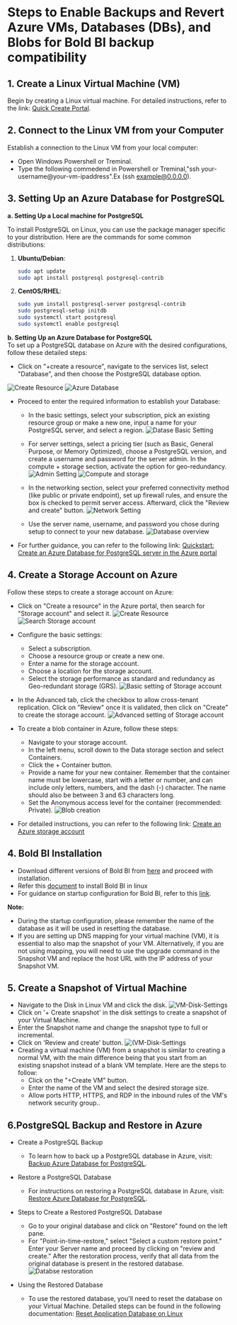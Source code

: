 # Steps to Enable Backups and Revert Azure VMs, Databases (DBs), and Blobs for Bold BI backup compatibility 

## 1. Create a Linux Virtual Machine (VM)

Begin by creating a Linux virtual machine. For detailed instructions, refer to the link: [Quick Create Portal](https://learn.microsoft.com/en-us/azure/virtual-machines/linux/quick-create-portal?tabs=ubuntu).

## 2. Connect to the Linux VM from your Computer

Establish a connection to the Linux VM from your local computer:
  - Open Windows Powershell or Treminal.
  - Type the following commedend in Powershell or Treminal,"ssh your-username@your-vm-ipaddress".Ex (ssh example@0.0.0.0).

## 3. Setting Up an Azure Database for PostgreSQL
**a. Setting Up a Local machine for PostgreSQL**

To install PostgreSQL on Linux, you can use the package manager specific to your distribution. Here are the commands for some common distributions:
1. **Ubuntu/Debian**:
   ```bash
   sudo apt update
   sudo apt install postgresql postgresql-contrib
2. **CentOS/RHEL**:
    ```bash
    sudo yum install postgresql-server postgresql-contrib
    sudo postgresql-setup initdb
    sudo systemctl start postgresql
    sudo systemctl enable postgresql

**b. Setting Up an Azure Database for PostgreSQL**   
To set up a PostgreSQL database on Azure with the desired configurations, follow these detailed steps:

- Click on "+create a resource", navigate to the services list, select "Database", and then choose the PostgreSQL database option.

![Create Resource](images/create-resource.png)
![Azure Database](images/search-database.png)
- Proceed to enter the required information to establish your Database:
   - In the basic settings, select your subscription, pick an existing resource group or make a new one, input a name for your PostgreSQL server, and select a region.
   ![Datase Basic Setting](images/Basic-setting-database.png)
   
   - For server settings, select a pricing tier (such as Basic, General Purpose, or Memory Optimized), choose a PostgreSQL version, and create a username and password for the server admin. In the compute + storage section, activate the option for geo-redundancy.
   ![Admin Setting](images/admin-setting-database.png)
   ![Compute and storage](images/Compute-storage.png)
   - In the networking section, select your preferred connectivity method (like public or private endpoint), set up firewall rules, and ensure the box is checked to permit server access. Afterward, click the "Review and create" button.
   ![Network Setting](images/network-setting-database.png)
   - Use the server name, username, and password you chose during setup to connect to your new database.
   ![Database overview](images/overview-database.png)
- For further guidance, you can refer to the following link: [Quickstart: Create an Azure Database for PostgreSQL server in the Azure portal](https://learn.microsoft.com/en-us/azure/postgresql/flexible-server/quickstart-create-server-portal)

## 4. Create a Storage Account on Azure

Follow these steps to create a storage account on Azure:

-  Click on "Create a resource" in the Azure portal, then search for "Storage account" and select it.
![Create Resource](images/create-resource.png)
![Search Storage account](images/search-storageaccount.png)
- Configure the basic settings:
   - Select a subscription.
   - Choose a resource group or create a new one.
   - Enter a name for the storage account.
   - Choose a location for the storage account.
   - Select the storage performance as standard and redundancy as Geo-redundant storage (GRS).
![Basic setting of Storage account](images/Basic-setting-storageaccount.png)

- In the Advanced tab, click the checkbox to allow cross-tenant replication. Click on "Review" once it is validated, then click on "Create" to create the storage account.
![Advanced setting of Storage account](images/Advance-setting-storageaccount.png)

- To create a blob container in Azure, follow these steps:
   - Navigate to your storage account.
   - In the left menu, scroll down to the Data storage section and select Containers.
   - Click the + Container button.
   - Provide a name for your new container. Remember that the container name must be lowercase, start with a letter or number, and can include only letters, numbers, and the dash (-) character. The name should also be between 3 and 63 characters long.
   - Set the Anonymous access level for the container (recommended: Private).
   ![Blob creation](images/container-storageaccount.png)

- For detailed instructions, you can refer to the following link: [Create an Azure storage account](https://learn.microsoft.com/en-us/azure/storage/common/storage-account-create?tabs=azure-portal)



## 4. Bold BI Installation

   - Download different versions of Bold BI from [here](https://www.boldbi.com/account/downloads) and proceed with installation.
   - Refer this [document](https://help.boldbi.com/deploying-bold-bi/deploying-in-linux/installation-and-deployment/bold-bi-on-ubuntu/#bold-bi-installation-and-deployment-on-ubuntu) to install Bold BI in linux
   - For guidance on startup configuration for Bold BI, refer to this [link](https://help.boldbi.com/application-startup/latest/).

**Note:**

   - During the startup configuration, please remember the name of the database as it will be used in resetting the database.
   - If you are setting up DNS mapping for your virtual machine (VM), it is essential to also map the snapshot of your VM. Alternatively, if you  are not using mapping, you will need to use the upgrade command in the Snapshot VM and replace the host URL with the IP address of your Snapshot VM.


## 5. Create a Snapshot of Virtual Machine

- Navigate to the Disk in Linux VM and click the disk.
![VM-Disk-Settings ](images/VM-Disk-Settings.png)
- Click on '+ Create snapshot' in the disk settings to create a snapshot of your Virtual Machine.
- Enter the Snapshot name and change the snapshot type to full or incremental.
- Click on 'Review and create' button.
![(VM-Disk-Settings](images/Snapshot-Create.png)
- Creating a virtual machine (VM) from a snapshot is similar to creating a normal VM, with the main difference being that you start from an existing snapshot instead of a blank VM template. Here are the steps to follow:
  - Click on the "+Create VM" button.
  - Enter the name of the VM and select the desired storage size.
  - Allow ports HTTP, HTTPS, and RDP in the inbound rules of the VM's network security group..

## 6.PostgreSQL Backup and Restore in Azure

- Create a PostgreSQL Backup
  - To learn how to back up a PostgreSQL database in Azure, visit: [Backup Azure Database for PostgreSQL](https://learn.microsoft.com/en-us/azure/backup/backup-azure-database-postgresql-flex).

- Restore a PostgreSQL Database
  - For instructions on restoring a PostgreSQL database in Azure, visit: [Restore Azure Database for PostgreSQL](https://learn.microsoft.com/en-us/azure/backup/restore-azure-database-postgresql-flex).

- Steps to Create a Restored PostgreSQL Database
  - Go to your original database and click on "Restore" found on the left pane. 
  - For "Point-in-time-restore," select "Select a custom restore point." Enter your Server name and proceed by clicking on "review and create." After the restoration process, verify that all data from the original database is present in the restored database.
  ![Databse restoration](images/basic-setting-restore.png)

- Using the Restored Database
  - To use the restored database, you'll need to reset the database on your Virtual Machine. Detailed steps can be found in the following documentation: [Reset Application Database on Linux](https://help.boldbi.com/utilities/bold-bi-command-line-tools/reset-application-database/#linux)

